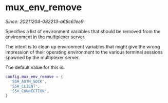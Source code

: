 # mux_env_remove

*Since: 20211204-082213-a66c61ee9*

Specifies a list of environment variables that should be removed
from the environment in the multiplexer server.

The intent is to clean up environment variables that might give the wrong
impression of their operating environment to the various terminal sessions
spawned by the multiplexer server.

The default value for this is:

```lua
config.mux_env_remove = {
  'SSH_AUTH_SOCK',
  'SSH_CLIENT',
  'SSH_CONNECTION',
}
```
